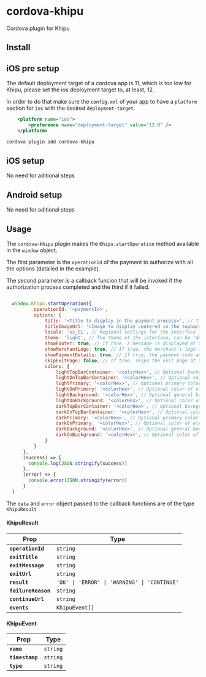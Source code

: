 # cordova-khipu

Cordova plugin for Khipu

## Install

## iOS pre setup


The default deployment target of a cordova app is 11, which is too low for Khipu, please set the ios deployment target to, at least, 12.

In order to do that make sure the `config.xml` of your app to have a `platform` section for `ios` with the desired `deployment-target`.

```xml
    <platform name="ios">
        <preference name="deployment-target" value="12.0" />
    </platform>
```

```bash
cordova plugin add cordova-khipu
```

## iOS setup

No need for aditional steps

## Android setup

No need for aditional steps

## Usage

The `cordova-khipu` plugin makes the `Khipu.startOperation` method available in the `window` object.

The first parameter is the `operationId` of the payment to authorize with all the options (datailed in the example).

The second parameter is a callback funcion that will be invoked if the authorization process completed and the third if it failed.


```javascript

  window.Khipu.startOperation({
          operationId: '<paymentId>',
          options: {
              title: '<Title to display in the payment process>', // Title for the top bar during the payment process.
              titleImageUrl: '<Image to display centered in the topbar>', // Url of the image to display in the top bar.
              locale: 'es_CL', // Regional settings for the interface language. The standard format combines an ISO 639-1 language code and an ISO 3166 country code. For example, "es_CL" for Spanish (Chile).
              theme: 'light', // The theme of the interface, can be 'dark', 'light' or 'system'
              showFooter: true, // If true, a message is displayed at the bottom with the Khipu logo.
              showMerchantLogo: true, // If true, the merchant's logo is displayed in the top bar.
              showPaymentDetails: true, // If true, the payment code and a link to view the details are displayed.
              skipExitPage: false, // If true, skips the exit page at the end of the payment process, whether successful or failed.
              colors: {
                  lightTopBarContainer: '<colorHex>', // Optional background color for the top bar in light mode.
                  lightOnTopBarContainer: '<colorHex>', // Optional color of the elements on the top bar in light mode.
                  lightPrimary: '<colorHex>', // Optional primary color in light mode.
                  lightOnPrimary: '<colorHex>', // Optional color of elements on the primary color in light mode.
                  lightBackground: '<colorHex>', // Optional general background color in light mode.
                  lightOnBackground: '<colorHex>', // Optional color of elements on the general background in light mode.
                  darkTopBarContainer: '<colorHex>', // Optional background color for the top bar in dark mode.
                  darkOnTopBarContainer: '<colorHex>', // Optional color of the elements on the top bar in dark mode.
                  darkPrimary: '<colorHex>', // Optional primary color in dark mode.
                  darkOnPrimary: '<colorHex>', // Optional color of elements on the primary color in dark mode.
                  darkBackground: '<colorHex>', // Optional general background color in dark mode.
                  darkOnBackground: '<colorHex>', // Optional color of elements on the general background in dark mode.
              }
          }
      },
      (success) => {
        console.log(JSON.stringify(success))
      },
      (error) => {
        console.error(JSON.stringify(error))
      }
  )
```

The `data` and `error` object passed to the callback functions are of the type `KhipuResult`

#### KhipuResult

| Prop                | Type                                                    |
| ------------------- | ------------------------------------------------------- |
| **`operationId`**   | <code>string</code>                                     |
| **`exitTitle`**     | <code>string</code>                                     |
| **`exitMessage`**   | <code>string</code>                                     |
| **`exitUrl`**       | <code>string</code>                                     |
| **`result`**        | <code>'OK' \| 'ERROR' \| 'WARNING' \| 'CONTINUE'</code> |
| **`failureReason`** | <code>string</code>                                     |
| **`continueUrl`**   | <code>string</code>                                     |
| **`events`**        | <code>KhipuEvent[]</code>                               |


#### KhipuEvent

| Prop            | Type                |
| --------------- | ------------------- |
| **`name`**      | <code>string</code> |
| **`timestamp`** | <code>string</code> |
| **`type`**      | <code>string</code> |
